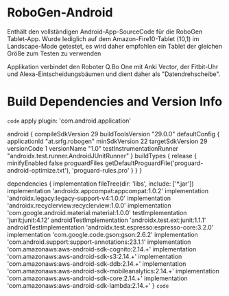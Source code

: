 # RoboGen-Android
Enthält den vollständigen Android-App-SourceCode für die RoboGen Tablet-App.
Wurde lediglich auf dem Amazon-Fire10-Tablet (10,1) im Landscape-Mode getestet, es wird daher empfohlen ein Tablet der gleichen Größe zum Testen zu verwenden

Applikation verbindet den Roboter Q.Bo One mit Anki Vector, der Fitbit-Uhr und Alexa-Eintscheidungsbäumen und dient daher als "Datendrehscheibe".

# Build Dependencies and Version Info

`code`
apply plugin: 'com.android.application'

android {
    compileSdkVersion 29
    buildToolsVersion "29.0.0"
    defaultConfig {
        applicationId "at.srfg.robogen"
        minSdkVersion 22
        targetSdkVersion 29
        versionCode 1
        versionName "1.0"
        testInstrumentationRunner "androidx.test.runner.AndroidJUnitRunner"
    }
    buildTypes {
        release {
            minifyEnabled false
            proguardFiles getDefaultProguardFile('proguard-android-optimize.txt'), 'proguard-rules.pro'
        }
    }
}

dependencies {
    implementation fileTree(dir: 'libs', include: ['*.jar'])
    implementation 'androidx.appcompat:appcompat:1.0.2'
    implementation 'androidx.legacy:legacy-support-v4:1.0.0'
    implementation 'androidx.recyclerview:recyclerview:1.0.0'
    implementation 'com.google.android.material:material:1.0.0'
    testImplementation 'junit:junit:4.12'
    androidTestImplementation 'androidx.test.ext:junit:1.1.1'
    androidTestImplementation 'androidx.test.espresso:espresso-core:3.2.0'
    implementation 'com.google.code.gson:gson:2.6.2'
    implementation 'com.android.support:support-annotations:23.1.1'
    implementation 'com.amazonaws:aws-android-sdk-cognito:2.14.+'
    implementation 'com.amazonaws:aws-android-sdk-s3:2.14.+'
    implementation 'com.amazonaws:aws-android-sdk-ddb:2.14.+'
    implementation 'com.amazonaws:aws-android-sdk-mobileanalytics:2.14.+'
    implementation 'com.amazonaws:aws-android-sdk-core:2.14.+'
    implementation 'com.amazonaws:aws-android-sdk-lambda:2.14.+'
}
`code`
